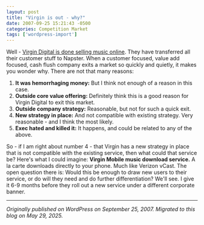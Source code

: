 ```yaml
---
layout: post
title: "Virgin is out - why?"
date: 2007-09-25 15:21:43 -0500
categories: Competition Market
tags: ['wordpress-import']
---
```


Well - [Virgin Digital is done selling music online](http://news.digitaltrends.com/news/story/14266/virgin_digital_exits_music_business). They have transferred all their customer stuff to Napster. When a customer focused, value add focused, cash flush company exits a market so quickly and quietly, it makes you wonder why. There are not that many reasons: 

  1. **It was hemorrhaging money:** But I think not enough of a reason in this case.
  2. **Outside core value offering:** Definitely think this is a good reason for Virgin Digital to exit this market.
  3. **Outside company strategy:** Reasonable, but not for such a quick exit.
  4. **New strategy in place:** And not compatible with existing strategy. Very reasonable - and I think the most likely.
  5. **Exec hated and killed it:** It happens, and could be related to any of the above.

So - if I am right about number 4 - that Virgin has a new strategy in place that is not compatible with the existing service, then what could that service be? Here's what I could imagine: **Virgin Mobile music download service.** A la carte downloads directly to your phone. Much like Verizon vCast. The open question there is: Would this be enough to draw new users to their service, or do will they need and do further differentiation? We'll see. I give it 6-9 months before they roll out a new service under a different corporate banner.

---

*Originally published on WordPress on September 25, 2007. Migrated to this blog on May 29, 2025.*
